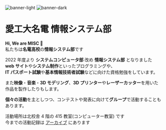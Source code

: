 ![banner-light](https://user-images.githubusercontent.com/86721991/196141902-a903cc05-860b-4197-b944-cf212443bdb2.png#gh-light-mode-only)
![banner-dark](https://user-images.githubusercontent.com/86721991/196142104-851273a1-54f1-4025-93c5-79c553a80da4.png#gh-dark-mode-only)

# 愛工大名電 情報システム部

**Hi, We are MISC 👋**  
私たちは**名電高校**の**情報システム部**です

2022 年度より **システムコンピュータ部** 改め **情報システム部** となりました  
**web サイト**や**システム制作**といったプログラミングや、  
**IT パスポート試験**や**基本情報技術者試験**などに向けた資格勉強をしています。

また**映像**・**音楽**・**3D モデリング**、**3D プリンター**や**レーザーカッター**を用いた作品を製作したりもします。

**個々の活動**を主としつつ、コンテストや発表に向けて**グループ**で活動することもあります。

活動場所は北校舎 4 階の 415 教室(コンピューター教室) です  
今までの活動記録は [アーカイブ](https://misc-phi.vercel.app/archive/) にあります
